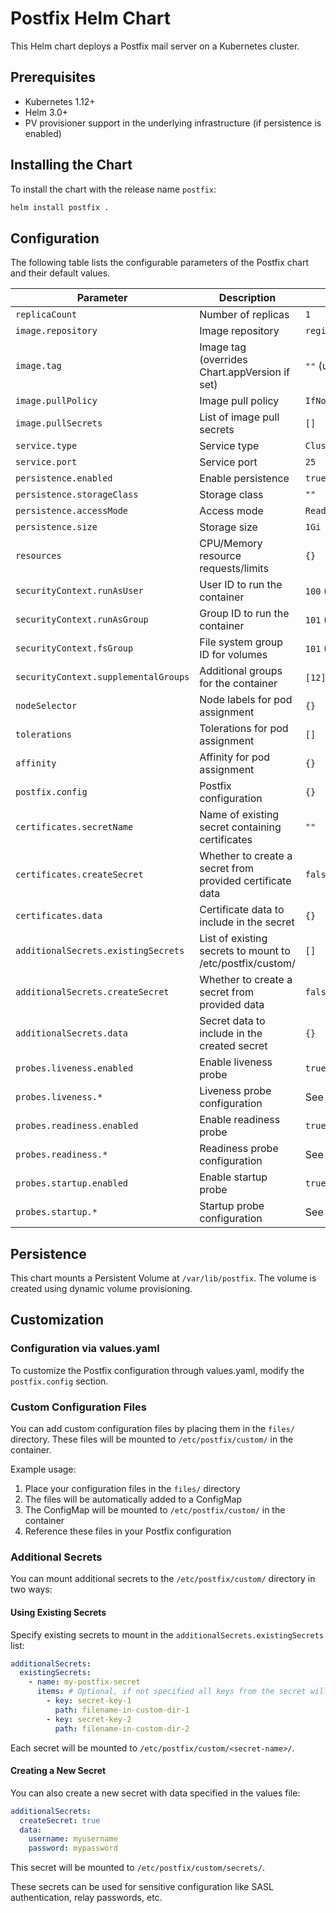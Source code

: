 # Postfix Helm Chart

This Helm chart deploys a Postfix mail server on a Kubernetes cluster.

## Prerequisites

- Kubernetes 1.12+
- Helm 3.0+
- PV provisioner support in the underlying infrastructure (if persistence is enabled)

## Installing the Chart

To install the chart with the release name `postfix`:

```bash
helm install postfix .
```

## Configuration

The following table lists the configurable parameters of the Postfix chart and their default values.

| Parameter                | Description             | Default        |
| ------------------------ | ----------------------- | -------------- |
| `replicaCount`           | Number of replicas      | `1`            |
| `image.repository`       | Image repository        | `registry.rwcloud.org/postfix` |
| `image.tag`              | Image tag (overrides Chart.appVersion if set) | `""` (uses Chart.appVersion) |
| `image.pullPolicy`       | Image pull policy       | `IfNotPresent` |
| `image.pullSecrets`      | List of image pull secrets | `[]` |
| `service.type`           | Service type            | `ClusterIP`    |
| `service.port`           | Service port            | `25`           |
| `persistence.enabled`    | Enable persistence      | `true`         |
| `persistence.storageClass`| Storage class          | `""`           |
| `persistence.accessMode` | Access mode             | `ReadWriteOnce`|
| `persistence.size`       | Storage size            | `1Gi`          |
| `resources`              | CPU/Memory resource requests/limits | `{}` |
| `securityContext.runAsUser` | User ID to run the container | `100` (postfix) |
| `securityContext.runAsGroup` | Group ID to run the container | `101` (postfix) |
| `securityContext.fsGroup` | File system group ID for volumes | `101` (postfix) |
| `securityContext.supplementalGroups` | Additional groups for the container | `[12]` (mail) |
| `nodeSelector`           | Node labels for pod assignment | `{}`    |
| `tolerations`            | Tolerations for pod assignment | `[]`    |
| `affinity`               | Affinity for pod assignment | `{}`       |
| `postfix.config`         | Postfix configuration   | `{}`           |
| `certificates.secretName` | Name of existing secret containing certificates | `""` |
| `certificates.createSecret` | Whether to create a secret from provided certificate data | `false` |
| `certificates.data`     | Certificate data to include in the secret | `{}` |
| `additionalSecrets.existingSecrets` | List of existing secrets to mount to /etc/postfix/custom/ | `[]` |
| `additionalSecrets.createSecret` | Whether to create a secret from provided data | `false` |
| `additionalSecrets.data` | Secret data to include in the created secret | `{}` |
| `probes.liveness.enabled` | Enable liveness probe | `true` |
| `probes.liveness.*` | Liveness probe configuration | See values.yaml |
| `probes.readiness.enabled` | Enable readiness probe | `true` |
| `probes.readiness.*` | Readiness probe configuration | See values.yaml |
| `probes.startup.enabled` | Enable startup probe | `true` |
| `probes.startup.*` | Startup probe configuration | See values.yaml |

## Persistence

This chart mounts a Persistent Volume at `/var/lib/postfix`. The volume is created using dynamic volume provisioning.

## Customization

### Configuration via values.yaml

To customize the Postfix configuration through values.yaml, modify the `postfix.config` section.

### Custom Configuration Files

You can add custom configuration files by placing them in the `files/` directory. These files will be mounted to `/etc/postfix/custom/` in the container.

Example usage:

1. Place your configuration files in the `files/` directory
2. The files will be automatically added to a ConfigMap
3. The ConfigMap will be mounted to `/etc/postfix/custom/` in the container
4. Reference these files in your Postfix configuration

### Additional Secrets

You can mount additional secrets to the `/etc/postfix/custom/` directory in two ways:

#### Using Existing Secrets

Specify existing secrets to mount in the `additionalSecrets.existingSecrets` list:

```yaml
additionalSecrets:
  existingSecrets:
    - name: my-postfix-secret
      items: # Optional, if not specified all keys from the secret will be mounted
        - key: secret-key-1
          path: filename-in-custom-dir-1
        - key: secret-key-2
          path: filename-in-custom-dir-2
```

Each secret will be mounted to `/etc/postfix/custom/<secret-name>/`.

#### Creating a New Secret

You can also create a new secret with data specified in the values file:

```yaml
additionalSecrets:
  createSecret: true
  data:
    username: myusername
    password: mypassword
```

This secret will be mounted to `/etc/postfix/custom/secrets/`.

These secrets can be used for sensitive configuration like SASL authentication, relay passwords, etc.
